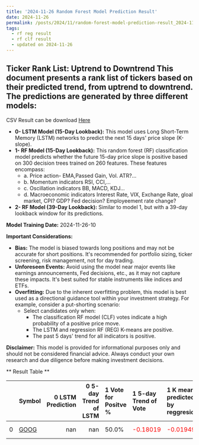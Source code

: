 ```yaml
---
title: '2024-11-26 Random Forest Model Prediction Result'
date: 2024-11-26
permalink: /posts/2024/11/random-forest-model-prediction-result_2024-11-26_10/
tags:
  - rf reg result
  - rf clf result
  - updated on 2024-11-26
---
```

## Ticker Rank List: Uptrend to Downtrend This document presents a rank list of tickers based on their predicted trend, from uptrend to downtrend. The predictions are generated by three different models:
 CSV Result can be download [ Here ](https://cliffordhu.github.io/images/2024-11-26-random-forest-model-prediction-result_2024-11-26_10.csv) 

* **0- LSTM Model (15-Day Lookback):** This model uses Long Short-Term Memory (LSTM) networks to predict the next 15 days' price slope (K-slope). 
* **1- RF Model (15-Day Lookback):** This random forest (RF) classification model predicts whether the future 15-day price slope is positive based on 300 decision trees trained on 260 features. These features encompass: 
     * a. Price action- EMA,Passed Gain, Vol. ATR?...  
     * b. Momentum indicators  RSI, CCI,...  
     * c. Oscillation indicators  BB, MACD, KDJ... 
     * d. Macroeconomic indicators Interest Rate, VIX, Exchange Rate, gloal market, CPI? GDP? Fed decision? Employeement rate change? 
 * **2- RF Model (39-Day Lookback):** Similar to model 1, but with a 39-day lookback window for its predictions. 

 **Model Training Date:** 2024-11-26-10 
 
 **Important Considerations:** 
 
 * **Bias:** The model is biased towards long positions and may not be accurate for short positions. It's recommended for portfolio sizing, ticker screening, risk management, not for day trading.
 * **Unforeseen Events:** Avoid using the model near major events like earnings announcements, Fed decisions, etc., as it may not capture these impacts. It's best suited for stable instruments like indices and ETFs.
 * **Overfitting:** Due to the inherent overfitting problem, this model is best used as a directional guidance tool within your investment strategy. For example, consider a put-shorting scenario:
     * Select candidates only when: 
         * The classification RF model (CLF) votes indicate a high probability of a positive price move.
         * The LSTM and regression RF (REG) K-means are positive. 
         * The past 5 days' trend for all indicators is positive. 
 
 **Disclaimer:** This model is provided for informational purposes only and should not be considered financial advice. Always conduct your own research and due diligence before making investment decisions.



** Result Table **

</details>

|    | Symbol                                                  |   0 LSTM Prediction |   0 5-day Trend of LSTM | 1 Vote for Positve %   | 1 5-day Trend of Vote                       | 1 K mean predicted by reggresion            | 1 5-day Trend of K mean                     | 2 Vote for Positve %   | 2 5-day Trend of Vote                       | 2 K mean predicted by reggresion            | 2 5-day Trend of K mean                     |   3 LDA Gain Loss dB |    Total | Sector                 |   Rank |   Rank Percent |
|---:|:--------------------------------------------------------|--------------------:|------------------------:|:-----------------------|:--------------------------------------------|:--------------------------------------------|:--------------------------------------------|:-----------------------|:--------------------------------------------|:--------------------------------------------|:--------------------------------------------|---------------------:|---------:|:-----------------------|-------:|---------------:|
|  0 | [GOOG](https://finance.yahoo.com/quote/GOOG/financials) |                 nan |                     nan | 50.0%                  | <span style="color: red;"> -0.18019 </span> | <span style="color: red;"> -0.01949 </span> | <span style="color: red;"> -0.00255 </span> | 49.0%                  | <span style="color: red;"> -0.22034 </span> | <span style="color: red;"> -0.02345 </span> | <span style="color: red;"> -0.00669 </span> |             -1.34498 | -1.41488 | Communication Services |      1 |              0 |
 </details>

